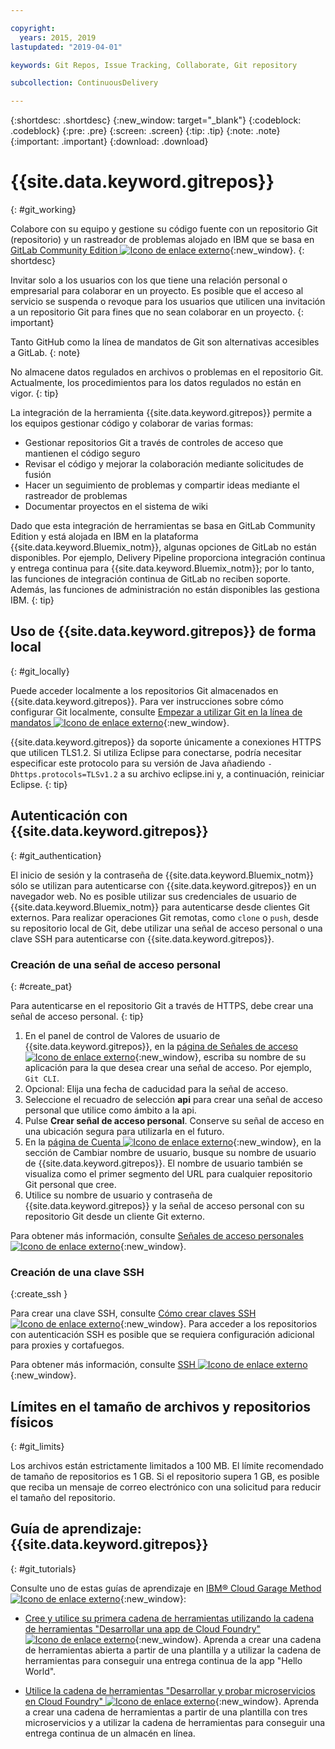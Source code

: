 ```yaml
---

copyright:
  years: 2015, 2019
lastupdated: "2019-04-01"

keywords: Git Repos, Issue Tracking, Collaborate, Git repository

subcollection: ContinuousDelivery

---
```


{:shortdesc: .shortdesc}
{:new_window: target="_blank"}
{:codeblock: .codeblock}
{:pre: .pre}
{:screen: .screen}
{:tip: .tip}
{:note: .note}
{:important: .important}
{:download: .download}

# {{site.data.keyword.gitrepos}}
{: #git_working}

Colabore con su equipo y gestione su código fuente con un repositorio Git (repositorio) y un rastreador de problemas alojado en IBM que se basa en [GitLab Community Edition ![Icono de enlace externo](../../icons/launch-glyph.svg "Icono de enlace externo")](https://about.gitlab.com/){:new_window}.
{: shortdesc}

Invitar solo a los usuarios con los que tiene una relación personal o empresarial para colaborar en un proyecto. Es posible que el acceso al servicio se suspenda o revoque para los usuarios que utilicen una invitación a un repositorio Git para fines que no sean colaborar en un proyecto.
{: important}

Tanto GitHub como la línea de mandatos de Git son alternativas accesibles a GitLab.
{: note}

No almacene datos regulados en archivos o problemas en el repositorio Git. Actualmente, los procedimientos para los datos regulados no están en vigor.
{: tip}

La integración de la herramienta {{site.data.keyword.gitrepos}} permite a los equipos gestionar código y colaborar de varias formas:
   * Gestionar repositorios Git a través de controles de acceso que mantienen el código seguro
   * Revisar el código y mejorar la colaboración mediante solicitudes de fusión
   * Hacer un seguimiento de problemas y compartir ideas mediante el rastreador de problemas
   * Documentar proyectos en el sistema de wiki

Dado que esta integración de herramientas se basa en GitLab Community Edition y está alojada en IBM en la plataforma {{site.data.keyword.Bluemix_notm}}, algunas opciones de GitLab no están disponibles. Por ejemplo, Delivery Pipeline proporciona integración continua y entrega continua para {{site.data.keyword.Bluemix_notm}}; por lo tanto, las funciones de integración continua de GitLab no reciben soporte. Además, las funciones de administración no están disponibles las gestiona IBM.
{: tip}


## Uso de {{site.data.keyword.gitrepos}} de forma local
{: #git_locally}

Puede acceder localmente a los repositorios Git almacenados en {{site.data.keyword.gitrepos}}. Para ver instrucciones sobre cómo configurar Git localmente, consulte [Empezar a utilizar Git en la línea de mandatos ![Icono de enlace externo](../../icons/launch-glyph.svg "Icono de enlace externo")](https://git.ng.bluemix.net/help/gitlab-basics/start-using-git){:new_window}.

{{site.data.keyword.gitrepos}} da soporte únicamente a conexiones HTTPS que utilicen TLS1.2. Si utiliza Eclipse para conectarse, podría necesitar especificar este protocolo para su versión de Java añadiendo `-Dhttps.protocols=TLSv1.2` a su archivo eclipse.ini y, a continuación, reiniciar Eclipse.
{: tip}

## Autenticación con {{site.data.keyword.gitrepos}}
{: #git_authentication}

El inicio de sesión y la contraseña de {{site.data.keyword.Bluemix_notm}} sólo se utilizan para autenticarse con {{site.data.keyword.gitrepos}} en un navegador web. No es posible utilizar sus credenciales de usuario de {{site.data.keyword.Bluemix_notm}} para autenticarse desde clientes Git externos. Para realizar operaciones Git remotas, como `clone` o `push`, desde su repositorio local de Git, debe utilizar una señal de acceso personal o una clave SSH para autenticarse con {{site.data.keyword.gitrepos}}.

### Creación de una señal de acceso personal
{: #create_pat}

Para autenticarse en el repositorio Git a través de HTTPS, debe crear una señal de acceso personal.
{: tip}

1. En el panel de control de Valores de usuario de {{site.data.keyword.gitrepos}}, en la [página de Señales de acceso ![Icono de enlace externo](../../icons/launch-glyph.svg "Icono de enlace externo")](https://git.ng.bluemix.net/profile/personal_access_tokens?cm_sp=dw-bluemix-_-nospace-_-answers){:new_window}, escriba su nombre de su aplicación para la que desea crear una señal de acceso. Por ejemplo, `Git CLI`.
1. Opcional: Elija una fecha de caducidad para la señal de acceso.
1. Seleccione el recuadro de selección **api** para crear una señal de acceso personal que utilice como ámbito a la api.
1. Pulse **Crear señal de acceso personal**. Conserve su señal de acceso en una ubicación segura para utilizarla en el futuro.
1. En la [página de Cuenta ![Icono de enlace externo](../../icons/launch-glyph.svg "Icono de enlace externo")](https://git.ng.bluemix.net/profile/account?cm_sp=dw-bluemix-_-nospace-_-answers){:new_window}, en la sección de Cambiar nombre de usuario, busque su nombre de usuario de {{site.data.keyword.gitrepos}}. El nombre de usuario también se visualiza como el primer segmento del URL para cualquier repositorio Git personal que cree.
1. Utilice su nombre de usuario y contraseña de {{site.data.keyword.gitrepos}} y la señal de acceso personal con su repositorio Git desde un cliente Git externo.

Para obtener más información, consulte [Señales de acceso personales ![Icono de enlace externo](../../icons/launch-glyph.svg "Icono de enlace externo")](https://git.ng.bluemix.net/help/api/README.html#personal-access-tokens){:new_window}.

### Creación de una clave SSH  
{:create_ssh }

Para crear una clave SSH, consulte [Cómo crear claves SSH ![Icono de enlace externo](../../icons/launch-glyph.svg "Icono de enlace externo")](https://git.ng.bluemix.net/help/gitlab-basics/create-your-ssh-keys){:new_window}. Para acceder a los repositorios con autenticación SSH es posible que se requiera configuración adicional para proxies y cortafuegos.

Para obtener más información, consulte [SSH ![Icono de enlace externo](../../icons/launch-glyph.svg "Icono de enlace externo")](https://git.ng.bluemix.net/help/ssh/README){:new_window}.

## Límites en el tamaño de archivos y repositorios físicos
{: #git_limits}

Los archivos están estrictamente limitados a 100 MB. El límite recomendado de tamaño de repositorios es 1 GB. Si el repositorio supera 1 GB, es posible que reciba un mensaje de correo electrónico con una solicitud para reducir el tamaño del repositorio.

## Guía de aprendizaje: {{site.data.keyword.gitrepos}}
{: #git_tutorials}

Consulte uno de estas guías de aprendizaje en [IBM&reg; Cloud Garage Method ![Icono de enlace externo](../../icons/launch-glyph.svg "Icono de enlace externo")](https://www.ibm.com/cloud/garage){:new_window}:

  * [Cree y utilice su primera cadena de herramientas utilizando la cadena de herramientas "Desarrollar una app de Cloud Foundry" ![Icono de enlace externo](../../icons/launch-glyph.svg "Icono de enlace externo")](https://www.ibm.com/cloud/garage/tutorials/introduce-develop-cloud-foundry-app-toolchain){:new_window}. Aprenda a crear una cadena de herramientas abierta a partir de una plantilla y a utilizar la cadena de herramientas para conseguir una entrega continua de la app "Hello World".

  * [Utilice la cadena de herramientas "Desarrollar y probar microservicios en Cloud Foundry" ![Icono de enlace externo](../../icons/launch-glyph.svg "Icono de enlace externo")](https://www.ibm.com/cloud/garage/tutorials/use-develop-test-microservices-on-cloud-foundry-toolchain){:new_window}. Aprenda a crear una cadena de herramientas a partir de una plantilla con tres microservicios y a utilizar la cadena de herramientas para conseguir una entrega continua de un almacén en línea.
